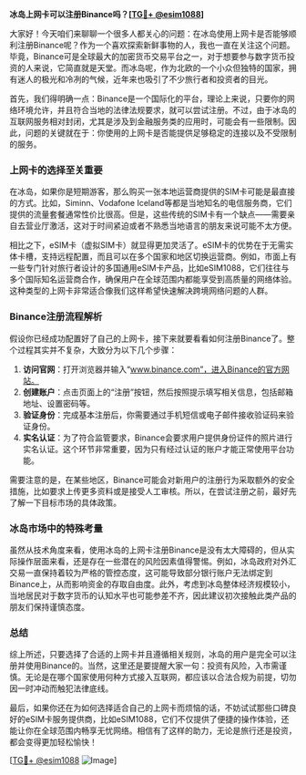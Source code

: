 **冰岛上网卡可以注册Binance吗？[[TG💪+ @esim1088](https://t.me/s/esim1088)]**

大家好！今天咱们来聊聊一个很多人都关心的问题：在冰岛使用上网卡是否能够顺利注册Binance呢？作为一个喜欢探索新鲜事物的人，我也一直在关注这个问题。毕竟，Binance可是全球最大的加密货币交易平台之一，对于想要参与数字货币投资的人来说，它简直就是天堂。而冰岛呢，作为北欧的一个小众但独特的国家，拥有迷人的极光和冷冽的气候，近年来也吸引了不少旅行者和投资者的目光。

首先，我们得明确一点：Binance是一个国际化的平台，理论上来说，只要你的网络环境允许，并且符合当地的法律法规要求，就可以尝试注册。不过，由于冰岛的互联网服务相对封闭，尤其是涉及到金融服务类的应用时，可能会有一些限制。因此，问题的关键就在于：你使用的上网卡是否能提供足够稳定的连接以及不受限制的服务。

### 上网卡的选择至关重要

在冰岛，如果你是短期游客，那么购买一张本地运营商提供的SIM卡可能是最直接的方式。比如，Siminn、Vodafone Iceland等都是当地知名的电信服务商，它们提供的流量套餐通常性价比很高。但是，这些传统的SIM卡有一个缺点——需要亲自去营业厅激活，这对于时间紧迫或者不熟悉当地语言的朋友来说可能不太方便。

相比之下，eSIM卡（虚拟SIM卡）就显得更加灵活了。eSIM卡的优势在于无需实体卡槽，支持远程配置，而且可以在多个国家和地区切换运营商。例如，市面上有一些专门针对旅行者设计的多国通用eSIM卡产品，比如eSIM1088，它们往往与多个国际知名运营商合作，确保用户在全球范围内都能享受到高质量的网络体验。这种类型的上网卡非常适合像我们这样希望快速解决跨境网络问题的人群。

### Binance注册流程解析

假设你已经成功配置好了自己的上网卡，接下来就要看看如何注册Binance了。整个过程其实并不复杂，大致分为以下几个步骤：

1. **访问官网**：打开浏览器并输入“www.binance.com”，进入Binance的官方网站。
2. **创建账户**：点击页面上的“注册”按钮，然后按照提示填写相关信息，包括邮箱地址、设置密码等。
3. **验证身份**：完成基本注册后，你需要通过手机短信或电子邮件接收验证码来验证身份。
4. **实名认证**：为了符合监管要求，Binance会要求用户提供身份证件的照片进行实名认证。这个环节非常重要，因为只有经过认证的账户才能正常使用平台功能。

需要注意的是，在某些地区，Binance可能会对新用户的注册行为采取额外的安全措施，比如要求上传更多资料或是接受人工审核。所以，在尝试注册之前，最好先了解一下目标市场的具体政策。

### 冰岛市场中的特殊考量

虽然从技术角度来看，使用冰岛的上网卡注册Binance是没有太大障碍的，但从实际操作层面来看，还是存在一些潜在的风险因素值得警惕。例如，冰岛政府对外汇交易一直保持着较为严格的管控态度，这可能导致部分银行账户无法绑定到Binance上，从而影响资金的存取自由度。此外，考虑到冰岛整体经济规模较小，当地居民对于数字货币的认知水平也可能参差不齐，因此建议初次接触此类产品的朋友们保持谨慎态度。

### 总结

综上所述，只要选择了合适的上网卡并且遵循相关规则，冰岛的用户是完全可以注册并使用Binance的。当然，这里还是要提醒大家一句：投资有风险，入市需谨慎。无论是在哪个国家使用何种方式接入互联网，都应该以合法合规为前提，切勿因一时冲动而触犯法律底线。

最后，如果你还在为如何选择适合自己的上网卡而烦恼的话，不妨试试那些口碑良好的eSIM卡服务提供商，比如eSIM1088，它们不仅提供了便捷的操作体验，还能让你在全球范围内畅享无忧网络。相信有了这样的助力，无论是旅行还是投资，都会变得更加轻松愉快！

[[TG💪+ @esim1088](https://t.me/s/esim1088) ![Image](https://i.postimg.cc/4NQfJmqS/Snipaste-2025-05-13-00-14-12.png)]